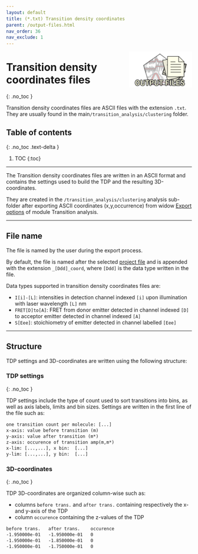 ```yaml
---
layout: default
title: (*.txt) Transition density coordinates
parent: /output-files.html
nav_order: 36
nav_exclude: 1
---
```


<img src="../assets/images/logos/logo-output-files_400px.png" width="170" style="float:right; margin-left: 15px;"/>

# Transition density coordinates files
{: .no_toc }

Transition density coordinates files are ASCII files with the extension `.txt`. They are usually found in the main`/transition_analysis/clustering` folder.

## Table of contents
{: .no_toc .text-delta }

1. TOC
{:toc}


---

The Transition density coordinates files are written in an ASCII format and contains the settings used to build the TDP and the resulting 3D-coordinates.

They are created in the `/transition_analysis/clustering` analysis sub-folder after exporting ASCII coordinates (x,y,occurrence) from widow 
[Export options](../transition-analysis/functionalities/set-export-options.html#transition-density-plot-tdp) of module Transition analysis.


---

## File name

The file is named by the user during the export process.

By default, the file is named after the selected <u>project file</u> and is appended with the extension `_[Ddd]_coord`, where `[Ddd]` is the data type written in the file.

Data types supported in transition density coordinates files are:
* `I[i]-[L]`: intensities in detection channel indexed `[i]` upon illumination with laser wavelength `[L]` nm
* `FRET[D]to[A]`: FRET from donor emitter detected in channel indexed `[D]` to acceptor emitter detected in channel indexed `[A]`
* `S[Eee]`: stoichiometry of emitter detected in channel labelled `[Eee]`


---

## Structure

TDP settings and 3D-coordinates are written using the following structure:


### TDP settings
{: .no_toc }

TDP settings include the type of count used to sort transitions into bins, as well as axis labels, limits and bin sizes.
Settings are written in the first line of the file such as:

```
one transition count per molecule: [...]
x-axis: value before transition (m)
y-axis: value after transition (m*)
z-axis: occurence of transition amp(m,m*)
x-lim: [...,...], x bin:  [...]
y-lim: [...,...], y bin:  [...]
```

### 3D-coordinates
{: .no_toc }

TDP 3D-coordinates are organized column-wise such as:
* columns `before trans.` and `after trans.` containing respectively the x- and y-axis of the TDP
* column `occurence` containing the z-values of the TDP

```
before trans.	after trans.	occurence
-1.950000e-01	-1.950000e-01	0
-1.950000e-01	-1.850000e-01	0
-1.950000e-01	-1.750000e-01	0
```


